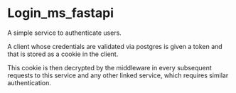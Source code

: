 # Login_ms_fastapi

A simple service to authenticate users.

A client whose credentials are validated via postgres is given a token and that is stored as a cookie in the client.

This cookie is then decrypted by the middleware in every subsequent requests to this service and any other linked service, 
which requires similar authentication.



